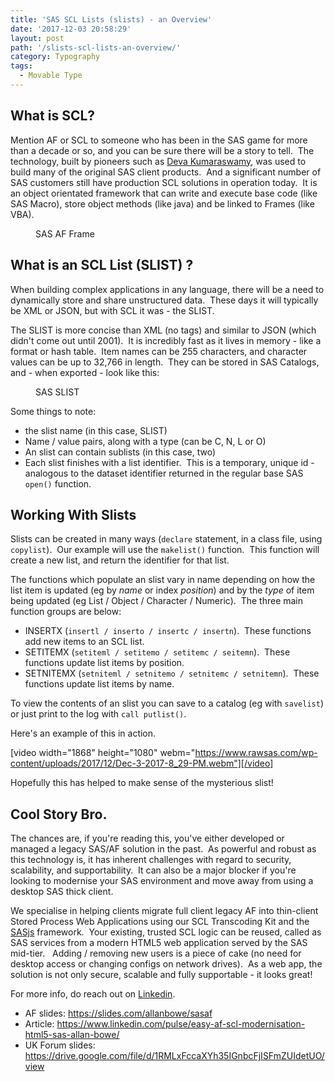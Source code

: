 ```yaml
---
title: 'SAS SCL Lists (slists) - an Overview'
date: '2017-12-03 20:58:29'
layout: post
path: '/slists-scl-lists-an-overview/'
category: Typography
tags:
  - Movable Type
---
```


<!-- wp:heading -->
<h2>What is SCL?</h2>
<!-- /wp:heading -->

<!-- wp:paragraph -->
<p>Mention AF or SCL to someone who has been in the SAS game for more than a decade or so, and you can be sure there will be a story to tell.&nbsp; The technology, built by pioneers such as <a href="https://www.linkedin.com/in/kdevakumar/">Deva Kumaraswamy</a>, was used to build many of the original SAS client products.&nbsp; And a significant number of SAS customers still have production SCL solutions in operation today.&nbsp; It is an object orientated framework that can write and execute base code (like SAS Macro), store object methods (like java) and be linked to Frames (like VBA).</p>
<!-- /wp:paragraph -->

<!-- wp:image {"id":452,"align":"center"} -->
<div class="wp-block-image"><figure class="aligncenter"><img src="https://www.rawsas.com/wp-content/uploads/2019/05/typicalframe.png" alt="" class="wp-image-452"/><figcaption>SAS AF Frame</figcaption></figure></div>
<!-- /wp:image -->

<!-- wp:heading -->
<h2>What is an SCL List (SLIST) ?</h2>
<!-- /wp:heading -->

<!-- wp:paragraph -->
<p>When building complex applications in any language, there will be a need to dynamically store and share unstructured data.&nbsp; These days it will typically be XML or JSON, but with SCL it was - the SLIST.</p>
<!-- /wp:paragraph -->

<!-- wp:paragraph -->
<p>The SLIST is more concise than XML (no tags) and similar to JSON (which didn't come out until 2001).&nbsp; It is incredibly fast as it lives in memory - like a format or hash table.&nbsp; Item names can be 255 characters, and character values can be up to 32,766 in length.&nbsp; They can be stored in SAS Catalogs, and - when exported - look like this:</p>
<!-- /wp:paragraph -->

<!-- wp:image {"id":287,"align":"center"} -->
<div class="wp-block-image"><figure class="aligncenter"><img src="https://www.rawsas.com/wp-content/uploads/2017/12/Screen-Shot-2017-12-03-at-17.39.25-269x300.png" alt="" class="wp-image-287"/><figcaption>SAS SLIST</figcaption></figure></div>
<!-- /wp:image -->

<!-- wp:paragraph -->
<p>Some things to note:</p>
<!-- /wp:paragraph -->

<!-- wp:list -->
<ul><li>the slist name (in this case, SLIST)</li><li>Name / value pairs, along with a type (can be C, N, L or O)</li><li>An slist can contain sublists (in this case, two)</li><li>Each slist finishes with a list identifier.&nbsp; This is a temporary, unique id - analogous to the dataset identifier returned in the regular base SAS <code>open()</code> function.</li></ul>
<!-- /wp:list -->

<!-- wp:heading -->
<h2>Working With Slists</h2>
<!-- /wp:heading -->

<!-- wp:paragraph -->
<p>Slists can be created in many ways (<code>declare</code> statement, in a class file, using <code>copylist</code>).&nbsp; Our example will use the <code>makelist()</code> function.&nbsp; This function will create a new list, and return the identifier for that list.</p>
<!-- /wp:paragraph -->

<!-- wp:paragraph -->
<p>The functions which populate an slist vary in name depending on how the list item is updated (eg by <em>name</em> or index <em>position</em>) and by the <em>type</em> of item being updated (eg List / Object / Character / Numeric).&nbsp; The three main function groups are below:</p>
<!-- /wp:paragraph -->

<!-- wp:list -->
<ul><li>INSERTX (<code>insertl / inserto / insertc / insertn</code>).&nbsp; These functions add new items to an SCL list.</li><li>SETITEMX (<code>setiteml / setitemo / setitemc / seitemn</code>).&nbsp; These functions update list items by position.</li><li>SETNITEMX (<code>setniteml / setnitemo / setnitemc / setnitemn</code>).&nbsp; These functions update list items by name.</li></ul>
<!-- /wp:list -->

<!-- wp:paragraph -->
<p>To view the contents of an slist you can save to a catalog (eg with <code>savelist</code>) or just print to the log with <code>call putlist()</code>.</p>
<!-- /wp:paragraph -->

<!-- wp:paragraph -->
<p>Here's an example of this in action.</p>
<!-- /wp:paragraph -->

<!-- wp:shortcode -->
[video width="1868" height="1080" webm="https://www.rawsas.com/wp-content/uploads/2017/12/Dec-3-2017-8_29-PM.webm"][/video]
<!-- /wp:shortcode -->

<!-- wp:paragraph -->
<p>Hopefully this has helped to make sense of the mysterious slist!</p>
<!-- /wp:paragraph -->

<!-- wp:heading -->
<h2>Cool Story Bro.</h2>
<!-- /wp:heading -->

<!-- wp:paragraph -->
<p>The chances are, if you're reading this, you've either developed or managed a legacy SAS/AF solution in the past.&nbsp; As powerful and robust as this technology is, it has inherent challenges with regard to security, scalability, and supportability.&nbsp; It can also be a major blocker if you're looking to modernise your SAS environment and move away from using a desktop SAS thick client.</p>
<!-- /wp:paragraph -->

<!-- wp:paragraph -->
<p>We specialise in helping clients migrate full client legacy AF into thin-client Stored Process Web Applications using our SCL Transcoding Kit and the <a href="https://sasjs.io">SASjs</a> framework.  Your existing, trusted SCL logic can be reused, called as SAS services from a modern HTML5 web application served by the SAS mid-tier.   Adding / removing new users is a piece of cake (no need for desktop access or changing configs on network drives).  As a web app, the solution is not only secure, scalable and fully supportable - it looks great!</p>
<!-- /wp:paragraph -->

<!-- wp:paragraph -->
<p>For more info, do reach out on <a href="https://www.linkedin.com/feed/">Linkedin</a>.</p>
<!-- /wp:paragraph -->

<!-- wp:list -->
<ul><li>AF slides:  <a href="https://slides.com/allanbowe/sasaf">https://slides.com/allanbowe/sasaf</a></li><li>Article: <a href="https://www.linkedin.com/pulse/easy-af-scl-modernisation-html5-sas-allan-bowe/">https://www.linkedin.com/pulse/easy-af-scl-modernisation-html5-sas-allan-bowe/</a></li><li>UK Forum slides: <a href="https://drive.google.com/file/d/1RMLxFccaXYh35IGnbcFjISFmZUIdetUO/view">https://drive.google.com/file/d/1RMLxFccaXYh35IGnbcFjISFmZUIdetUO/view</a></li></ul>
<!-- /wp:list -->